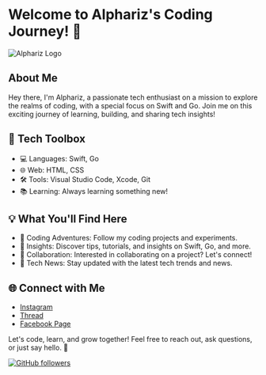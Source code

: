 # Welcome to Alphariz's Coding Journey! 🚀

![Alphariz Logo](https://drive.google.com/file/d/1EE7CuhFGfeL3Y9DmYbIKb37GnJ5smg7A/view?usp=sharing)

## About Me

Hey there, I'm Alphariz, a passionate tech enthusiast on a mission to explore the realms of coding, with a special focus on Swift and Go. Join me on this exciting journey of learning, building, and sharing tech insights!

## 🔧 Tech Toolbox

- 💻 Languages: Swift, Go
- 🌐 Web: HTML, CSS
- 🛠️ Tools: Visual Studio Code, Xcode, Git
- 📚 Learning: Always learning something new!

## 💡 What You'll Find Here

- 🌱 Coding Adventures: Follow my coding projects and experiments.
- 📝 Insights: Discover tips, tutorials, and insights on Swift, Go, and more.
- 🤝 Collaboration: Interested in collaborating on a project? Let's connect!
- 📰 Tech News: Stay updated with the latest tech trends and news.

## 🌐 Connect with Me

- [Instagram](https://www.instagram.com/alpharizswiftgo/)
- [Thread](https://www.threads.net/@alpharizswiftgo)
- [Facebook Page](https://web.facebook.com/alphariz.swiftgo)

Let's code, learn, and grow together! Feel free to reach out, ask questions, or just say hello. 👋

[![GitHub followers](https://img.shields.io/github/followers/your-github-username?label=Follow%20%40alphariz&style=social)](https://github.com/AlpharizSwiftGo)

